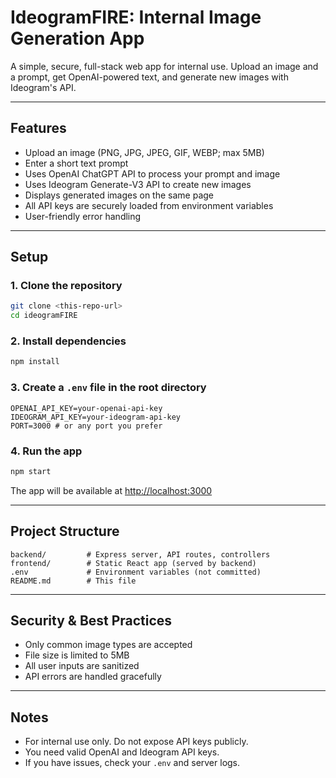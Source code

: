# IdeogramFIRE: Internal Image Generation App

A simple, secure, full-stack web app for internal use. Upload an image and a prompt, get OpenAI-powered text, and generate new images with Ideogram's API.

---

## Features
- Upload an image (PNG, JPG, JPEG, GIF, WEBP; max 5MB)
- Enter a short text prompt
- Uses OpenAI ChatGPT API to process your prompt and image
- Uses Ideogram Generate-V3 API to create new images
- Displays generated images on the same page
- All API keys are securely loaded from environment variables
- User-friendly error handling

---

## Setup

### 1. Clone the repository
```bash
git clone <this-repo-url>
cd ideogramFIRE
```

### 2. Install dependencies
```bash
npm install
```

### 3. Create a `.env` file in the root directory
```
OPENAI_API_KEY=your-openai-api-key
IDEOGRAM_API_KEY=your-ideogram-api-key
PORT=3000 # or any port you prefer
```

### 4. Run the app
```bash
npm start
```

The app will be available at [http://localhost:3000](http://localhost:3000)

---

## Project Structure

```
backend/         # Express server, API routes, controllers
frontend/        # Static React app (served by backend)
.env             # Environment variables (not committed)
README.md        # This file
```

---

## Security & Best Practices
- Only common image types are accepted
- File size is limited to 5MB
- All user inputs are sanitized
- API errors are handled gracefully

---

## Notes
- For internal use only. Do not expose API keys publicly.
- You need valid OpenAI and Ideogram API keys.
- If you have issues, check your `.env` and server logs. 